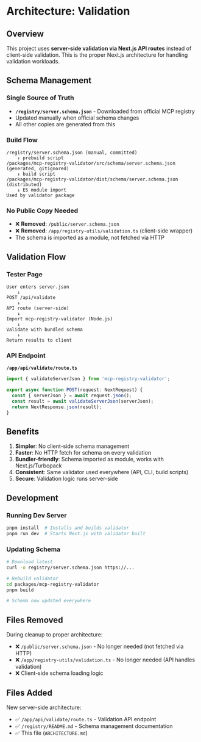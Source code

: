 # Architecture: Validation

## Overview

This project uses **server-side validation via Next.js API routes** instead of client-side validation. This is the proper Next.js architecture for handling validation workloads.

## Schema Management

### Single Source of Truth
- **`/registry/server.schema.json`** - Downloaded from official MCP registry
- Updated manually when official schema changes
- All other copies are generated from this

### Build Flow
```
/registry/server.schema.json (manual, committed)
    ↓ prebuild script
/packages/mcp-registry-validator/src/schema/server.schema.json (generated, gitignored)
    ↓ build script  
/packages/mcp-registry-validator/dist/schema/server.schema.json (distributed)
    ↓ ES module import
Used by validator package
```

### No Public Copy Needed
- ❌ **Removed**: `/public/server.schema.json`
- ❌ **Removed**: `/app/registry-utils/validation.ts` (client-side wrapper)
- The schema is imported as a module, not fetched via HTTP

## Validation Flow

### Tester Page
```
User enters server.json
    ↓
POST /api/validate
    ↓
API route (server-side)
    ↓
Import mcp-registry-validator (Node.js)
    ↓
Validate with bundled schema
    ↓
Return results to client
```

### API Endpoint
**`/app/api/validate/route.ts`**
```typescript
import { validateServerJson } from 'mcp-registry-validator';

export async function POST(request: NextRequest) {
  const { serverJson } = await request.json();
  const result = await validateServerJson(serverJson);
  return NextResponse.json(result);
}
```

## Benefits

1. **Simpler**: No client-side schema management
2. **Faster**: No HTTP fetch for schema on every validation
3. **Bundler-friendly**: Schema imported as module, works with Next.js/Turbopack
4. **Consistent**: Same validator used everywhere (API, CLI, build scripts)
5. **Secure**: Validation logic runs server-side

## Development

### Running Dev Server
```bash
pnpm install  # Installs and builds validator
pnpm run dev  # Starts Next.js with validator built
```

### Updating Schema
```bash
# Download latest
curl -o registry/server.schema.json https://...

# Rebuild validator
cd packages/mcp-registry-validator
pnpm build

# Schema now updated everywhere
```

## Files Removed

During cleanup to proper architecture:
- ❌ `/public/server.schema.json` - No longer needed (not fetched via HTTP)
- ❌ `/app/registry-utils/validation.ts` - No longer needed (API handles validation)
- ❌ Client-side schema loading logic

## Files Added

New server-side architecture:
- ✅ `/app/api/validate/route.ts` - Validation API endpoint
- ✅ `/registry/README.md` - Schema management documentation
- ✅ This file (`ARCHITECTURE.md`)
